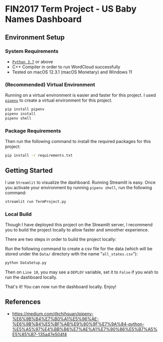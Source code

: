 # FIN2017 Term Project - US Baby Names Dashboard

## Environment Setup

### System Requirements

+ [`Python 3.7`](https://www.python.org/downloads/) or above
+ C++ Compiler in order to run WordCloud successfully
+ Tested on macOS 12.3.1 (macOS Monetary) and Windows 11

### (Recommended) Virtual Environment 

Running on a virtual environment is easier and faster for this project. I used [`pipenv`](https://pipenv.pypa.io/en/latest/) to create a virtual environment for this project. 

```sh
pip install pipenv
pipenv install
pipenv shell
```
### Package Requirements

Then run the following command to install the required packages for this project:

```sh
pip install -r requirements.txt
```

## Getting Started 

I use `Streamlit` to visualize the dashboard. Running Streamlit is easy. Once you activate your environment by running `pipenv shell`, run the following command:

```sh
streamlit run TermProject.py
```

### Local Build

Though I have deployed this project on the Streamlit server, I recommend you to build the project locally to allow faster and smoother experience. 

There are two steps in order to build the project locally:


Run the following command to create a csv file for the data (which will be stored under the `Data/` directory with the name "`all_states.csv`"):

```sh
python DataSetup.py
```

Then on `Line 10`, you may see a `DEPLOY` variable, set it to `False` if you wish to run the dashboard locally.

That's it! You can now run the dashboard locally. Enjoy!


## References

+ <https://medium.com/@chihsuan/pipenv-%E6%9B%B4%E7%B0%A1%E5%96%AE-%E6%9B%B4%E5%BF%AB%E9%80%9F%E7%9A%84-python-%E5%A5%97%E4%BB%B6%E7%AE%A1%E7%90%86%E5%B7%A5%E5%85%B7-135a47e504f4>
